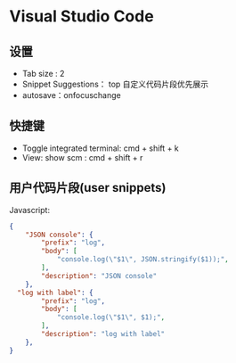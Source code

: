 # Visual Studio Code

## 设置

- Tab size : 2
- Snippet Suggestions： top
  自定义代码片段优先展示
- autosave：onfocuschange

## 快捷键

- Toggle integrated terminal: cmd + shift + k
- View: show scm : cmd + shift + r

## 用户代码片段(user snippets)

Javascript:

```JSON
{
	"JSON console": {
		"prefix": "log",
		"body": [
			"console.log(\"$1\", JSON.stringify($1));",
		],
		"description": "JSON console"
	},
  "log with label": {
		"prefix": "log",
		"body": [
			"console.log(\"$1\", $1);",
		],
		"description": "log with label"
	},
}
```


